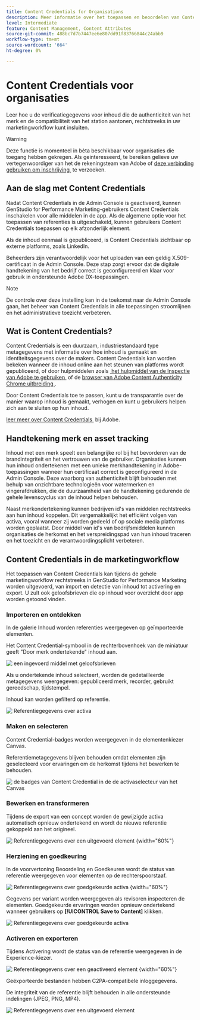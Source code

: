 ```yaml
---
title: Content Credentials for Organisations
description: Meer informatie over het toepassen en beoordelen van Content Credentials in GenStudio for Performance Marketing.
level: Intermediate
feature: Content Management, Content Attributes
source-git-commit: 488bc7d7b7447ee6e807dd91f83766844c24abb9
workflow-type: tm+mt
source-wordcount: '664'
ht-degree: 0%

---
```


# Content Credentials voor organisaties

Leer hoe u de verificatiegegevens voor inhoud die de authenticiteit van het merk en de compatibiliteit van het station aantonen, rechtstreeks in uw marketingworkflow kunt insluiten.

>[!WARNING]
>
> Deze functie is momenteel in bèta beschikbaar voor organisaties die toegang hebben gekregen. Als geinteresseerd, te bereiken gelieve uw vertegenwoordiger van het de rekeningsteam van Adobe of [&#x200B; deze verbinding gebruiken om inschrijving &#x200B;](https://www.feedbackprogram.adobe.com/c/a/5aWPEOthrDv22Mf9CyekOy?source=qr) te verzoeken.


## Aan de slag met Content Credentials

Nadat Content Credentials in de Admin Console is geactiveerd, kunnen GenStudio for Performance Marketing-gebruikers Content Credentials inschakelen voor alle middelen in de app. Als de algemene optie voor het toepassen van referenties is uitgeschakeld, kunnen gebruikers Content Credentials toepassen op elk afzonderlijk element.

Als de inhoud eenmaal is gepubliceerd, is Content Credentials zichtbaar op externe platforms, zoals LinkedIn.

Beheerders zijn verantwoordelijk voor het uploaden van een geldig X.509-certificaat in de Admin Console. Deze stap zorgt ervoor dat de digitale handtekening van het bedrijf correct is geconfigureerd en klaar voor gebruik in ondersteunde Adobe DX-toepassingen.

>[!NOTE]
>
>De controle over deze instelling kan in de toekomst naar de Admin Console gaan, het beheer van Content Credentials in alle toepassingen stroomlijnen en het administratieve toezicht verbeteren.

## Wat is Content Credentials? 

Content Credentials is een duurzaam, industriestandaard type metagegevens met informatie over hoe inhoud is gemaakt en identiteitsgegevens over de makers. Content Credentials kan worden bekeken wanneer de inhoud online aan het steunen van platforms wordt gepubliceerd, of door hulpmiddelen zoals [&#x200B; het hulpmiddel van de Inspectie van Adobe te gebruiken &#x200B;](https://contentauthenticity.adobe.com/inspect) of de [&#x200B; browser van Adobe Content Authenticity Chrome uitbreiding &#x200B;](https://helpx.adobe.com/creative-cloud/help/cai/adobe-content-authenticity-chrome-browser-extension.html).  

Door Content Credentials toe te passen, kunt u de transparantie over de manier waarop inhoud is gemaakt, verhogen en kunt u gebruikers helpen zich aan te sluiten op hun inhoud.

[&#x200B; leer meer over Content Credentials &#x200B;](https://helpx.adobe.com/creative-cloud/help/content-credentials.html) bij Adobe.

## Handtekening merk en asset tracking

Inhoud met een merk speelt een belangrijke rol bij het bevorderen van de brandintegriteit en het vertrouwen van de gebruiker. Organisaties kunnen hun inhoud ondertekenen met een unieke merkhandtekening in Adobe-toepassingen wanneer hun certificaat correct is geconfigureerd in de Admin Console. Deze waarborg van authenticiteit blijft behouden met behulp van onzichtbare technologieën voor watermerken en vingerafdrukken, die de duurzaamheid van de handtekening gedurende de gehele levenscyclus van de inhoud helpen behouden.

Naast merkondertekening kunnen bedrijven id&#39;s van middelen rechtstreeks aan hun inhoud koppelen. Dit vergemakkelijkt het efficiënt volgen van activa, vooral wanneer zij worden gedeeld of op sociale media platforms worden geplaatst. Door middel van id&#39;s van bedrijfsmiddelen kunnen organisaties de herkomst en het verspreidingspad van hun inhoud traceren en het toezicht en de verantwoordingsplicht verbeteren.

## Content Credentials in de marketingworkflow

Het toepassen van Content Credentials kan tijdens de gehele marketingworkflow rechtstreeks in GenStudio for Performance Marketing worden uitgevoerd, van import en detectie van inhoud tot activering en export. U zult ook geloofsbrieven die op inhoud voor overzicht door app worden getoond vinden.

### Importeren en ontdekken

In de galerie Inhoud worden referenties weergegeven op geïmporteerde elementen.

Het Content Credential-symbool in de rechterbovenhoek van de miniatuur geeft &quot;Door merk ondertekende&quot; inhoud aan.

![&#x200B; een ingevoerd middel met geloofsbrieven &#x200B;](./images/import-discovery1.png)

Als u ondertekende inhoud selecteert, worden de gedetailleerde metagegevens weergegeven: gepubliceerd merk, recorder, gebruikt gereedschap, tijdstempel.

Inhoud kan worden gefilterd op referentie.

![&#x200B; Referentiegegevens over activa &#x200B;](./images/import-discovery2.jpg)

### Maken en selecteren

Content Credential-badges worden weergegeven in de elementenkiezer Canvas.

Referentiemetagegevens blijven behouden omdat elementen zijn geselecteerd voor ervaringen om de herkomst tijdens het bewerken te behouden.

![&#x200B; de badges van Content Credential in de de activaselecteur van het Canvas &#x200B;](./images/creation-selection1.png)

### Bewerken en transformeren

Tijdens de export van een concept worden de gewijzigde activa automatisch opnieuw ondertekend en wordt de nieuwe referentie gekoppeld aan het origineel.

![&#x200B; Referentiegegevens over een uitgevoerd element &#x200B;](./images/edit-and-transformation1.png){width="60%"}

### Herziening en goedkeuring

In de voorvertoning Beoordeling en Goedkeuren wordt de status van referentie weergegeven voor elementen op de rechterspoorstaaf.

![&#x200B; Referentiegegevens over goedgekeurde activa &#x200B;](./images/review-and-approve1.png){width="60%"}

Gegevens per variant worden weergegeven als revisoren inspecteren de elementen. Goedgekeurde ervaringen worden opnieuw ondertekend wanneer gebruikers op **[!UICONTROL Save to Content]** klikken.

![&#x200B; Referentiegegevens over goedgekeurde activa &#x200B;](./images/review-and-approve2.png)

### Activeren en exporteren

Tijdens Activering wordt de status van de referentie weergegeven in de Experience-kiezer.

![&#x200B; Referentiegegevens over een geactiveerd element &#x200B;](./images/activate-export1.png){width="60%"}

Geëxporteerde bestanden hebben C2PA-compatibele inloggegevens.

De integriteit van de referentie blijft behouden in alle ondersteunde indelingen (JPEG, PNG, MP4).

![&#x200B; Referentiegegevens over een uitgevoerd element &#x200B;](./images/activate-export2.png)

